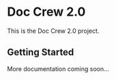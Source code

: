 # Doc Crew 2.0

This is the Doc Crew 2.0 project.

## Getting Started

More documentation coming soon... 